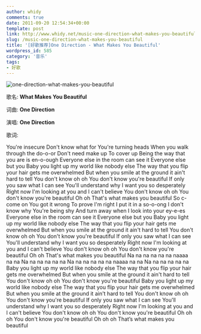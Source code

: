 ```yaml
---
author: whidy
comments: true
date: 2011-09-20 12:54:34+00:00
template: post
link: http://www.whidy.net/music-one-direction-what-makes-you-beautiful.html
slug: /music-one-direction-what-makes-you-beautiful
title: '[好歌推荐]One Direction - What Makes You Beautiful'
wordpress_id: 585
category: '音乐'
tags:
- 好歌
---
```


![one-direction-what-makes-you-beautiful](https://www.whidy.net/wp-content/uploads/2011/09/one-direction-what-makes-you-beautiful-music-video_large.png)

歌名: **What Makes You Beautiful**

词曲: **One Direction**

演唱: **One Direction**

歌词:

You're insecure
Don't know what for
You're turning heads
When you walk through the do-o-or
Don't need make up
To cover up
Being the way that you are is en-o-ough
Everyone else in the room can see it
Everyone else but you
Baby you light up my world like nobody else
The way that you flip your hair gets me overwhelmed
But when you smile at the ground it ain't hard to tell
You don't know oh oh
You don't know you're beautiful
If only you saw what I can see
You'll understand why I want you so desperately
Right now I'm looking at you and I can't believe
You don't know oh oh
You don't know you're beautiful
Oh oh
That's what makes you beautiful
So c-come on
You got it wrong
To prove I'm right I put it in a so-o-ong
I don't know why
You're being shy
And turn away when I look into your ey-e-es
Everyone else in the room can see it
Everyone else but you
Baby you light up my world like nobody else
The way that you flip your hair gets me overwhelmed
But when you smile at the ground it ain't hard to tell
You don't know oh oh
You don't know you're beautiful
If only you saw what I can see
You'll understand why I want you so desperately
Right now I'm looking at you and I can't believe
You don't know oh oh
You don't know you're beautiful
Oh oh
That's what makes you beautiful
Na na na na na na naaaa na na
Na na na na na na
Na na na na na na naaaa na na
Na na na na na na
Baby you light up my world like nobody else
The way that you flip your hair gets me overwhelmed
But when you smile at the ground it ain't hard to tell
You don't know oh oh
You don't know you're beautiful
Baby you light up my world like nobody else
The way that you flip your hair gets me overwhelmed
But when you smile at the ground it ain't hard to tell
You don't know oh oh
You don't know you're beautiful
If only you saw what I can see
You'll understand why I want you so desperately
Right now I'm looking at you and I can't believe
You don't know oh oh
You don't know you're beautiful
Oh oh oh
You don't know you're beautiful
Oh oh oh
That’s what makes you beautiful


